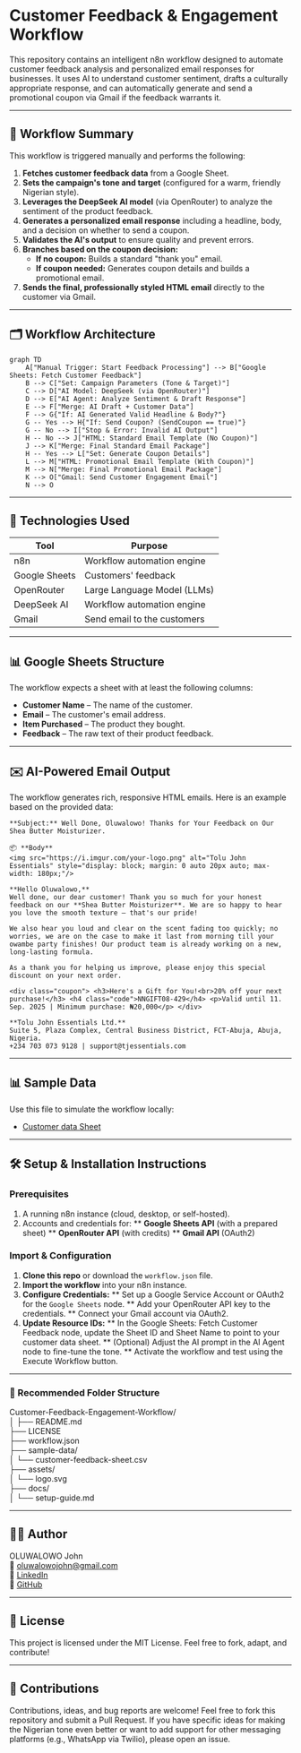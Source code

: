 # Customer Feedback & Engagement Workflow

This repository contains an intelligent n8n workflow designed to automate customer feedback analysis and personalized email responses for businesses. It uses AI to understand customer sentiment, drafts a culturally appropriate response, and can automatically generate and send a promotional coupon via Gmail if the feedback warrants it.

---

## 🧠 Workflow Summary

This workflow is triggered manually and performs the following:

1.  **Fetches customer feedback data** from a Google Sheet.
2.  **Sets the campaign's tone and target** (configured for a warm, friendly Nigerian style).
3.  **Leverages the DeepSeek AI model** (via OpenRouter) to analyze the sentiment of the product feedback.
4.  **Generates a personalized email response** including a headline, body, and a decision on whether to send a coupon.
5.  **Validates the AI's output** to ensure quality and prevent errors.
6.  **Branches based on the coupon decision:**
    -   **If no coupon:** Builds a standard "thank you" email.
    -   **If coupon needed:** Generates coupon details and builds a promotional email.
7.  **Sends the final, professionally styled HTML email** directly to the customer via Gmail.

---

## 🗂️ Workflow Architecture

```mermaid
graph TD
    A["Manual Trigger: Start Feedback Processing"] --> B["Google Sheets: Fetch Customer Feedback"]
    B --> C["Set: Campaign Parameters (Tone & Target)"]
    C --> D["AI Model: DeepSeek (via OpenRouter)"]
    D --> E["AI Agent: Analyze Sentiment & Draft Response"]
    E --> F["Merge: AI Draft + Customer Data"]
    F --> G{"If: AI Generated Valid Headline & Body?"}
    G -- Yes --> H{"If: Send Coupon? (SendCoupon == true)"}
    G -- No --> I["Stop & Error: Invalid AI Output"]
    H -- No --> J["HTML: Standard Email Template (No Coupon)"]
    J --> K["Merge: Final Standard Email Package"]
    H -- Yes --> L["Set: Generate Coupon Details"]
    L --> M["HTML: Promotional Email Template (With Coupon)"]
    M --> N["Merge: Final Promotional Email Package"]
    K --> O["Gmail: Send Customer Engagement Email"]
    N --> O
```

---

## 🔧 Technologies Used

| Tool          | Purpose                      |
|---------------|------------------------------|
| n8n           | Workflow automation engine   |
| Google Sheets | Customers' feedback          |
| OpenRouter	| Large Language Model (LLMs)  |
| DeepSeek AI	| Workflow automation engine   |
| Gmail         | Send email to the customers  |

---

## 📊 Google Sheets Structure

The workflow expects a sheet with at least the following columns:
- **Customer Name** – The name of the customer.   
- **Email** – The customer's email address.  
- **Item Purchased** – The product they bought.  
- **Feedback** – The raw text of their product feedback.  

---

## ✉️ AI-Powered Email Output

The workflow generates rich, responsive HTML emails. Here is an example based on the provided data:

```text
**Subject:** Well Done, Oluwalowo! Thanks for Your Feedback on Our Shea Butter Moisturizer.

📦 **Body**
<img src="https://i.imgur.com/your-logo.png" alt="Tolu John Essentials" style="display: block; margin: 0 auto 20px auto; max-width: 180px;"/>

**Hello Oluwalowo,**
Well done, our dear customer! Thank you so much for your honest feedback on our **Shea Butter Moisturizer**. We are so happy to hear you love the smooth texture – that's our pride!

We also hear you loud and clear on the scent fading too quickly; no worries, we are on the case to make it last from morning till your owambe party finishes! Our product team is already working on a new, long-lasting formula.

As a thank you for helping us improve, please enjoy this special discount on your next order.

<div class="coupon"> <h3>Here's a Gift for You!<br>20% off your next purchase!</h3> <h4 class="code">NNGIFT08-429</h4> <p>Valid until 11. Sep. 2025 | Minimum purchase: ₦20,000</p> </div>

**Tolu John Essentials Ltd.**
Suite 5, Plaza Complex, Central Business District, FCT-Abuja, Abuja, Nigeria.
+234 703 073 9128 | support@tjessentials.com
```

---

## 📊 Sample Data
Use this file to simulate the workflow locally:
- [Customer data Sheet](sample-data/inventory-sheet.csv)

---

## 🛠️ Setup & Installation Instructions
### Prerequisites
1. A running n8n instance (cloud, desktop, or self-hosted).
2. Accounts and credentials for:
    ** **Google Sheets API** (with a prepared sheet)
    ** **OpenRouter API** (with credits)
    ** **Gmail API** (OAuth2)

### Import & Configuration
1. **Clone this repo** or download the ```workflow.json``` file.
2. **Import the workflow** into your n8n instance.
3. **Configure Credentials:**
    ** Set up a Google Service Account or OAuth2 for the ```Google Sheets``` node.
    ** Add your OpenRouter API key to the credentials.
    ** Connect your Gmail account via OAuth2.
4. **Update Resource IDs:**
    ** In the Google Sheets: Fetch Customer Feedback node, update the Sheet ID and Sheet Name to point to your customer data sheet.
    ** (Optional) Adjust the AI prompt in the AI Agent node to fine-tune the tone.
    ** Activate the workflow and test using the Execute Workflow button.

---

### 📁 Recommended Folder Structure
Customer-Feedback-Engagement-Workflow/   
│
├── README.md   
├── LICENSE   
├── workflow.json   
├── sample-data/   
│   └── customer-feedback-sheet.csv   
├── assets/   
│   └── logo.svg   
├── docs/   
│   └── setup-guide.md   

---

## 🧑‍💻 Author
OLUWALOWO John   
📧 oluwalowojohn@gmail.com   
🎨 [LinkedIn](https://linkedin.com/in/oluwalowojohn/)   
    🐙 [GitHub](https://github.com/oluwalowojohn)

---

## 📄 License
This project is licensed under the MIT License. Feel free to fork, adapt, and contribute!

---

## 🙌 Contributions
Contributions, ideas, and bug reports are welcome! Feel free to fork this repository and submit a Pull Request. If you have specific ideas for making the Nigerian tone even better or want to add support for other messaging platforms (e.g., WhatsApp via Twilio), please open an issue.
